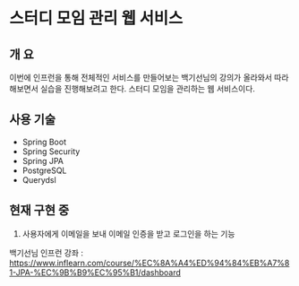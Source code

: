 스터디 모임 관리 웹 서비스
===================

개 요
------

이번에 인프런을 통해 전체적인 서비스를 만들어보는 백기선님의 강의가 올라와서 따라해보면서 실습을 진행해보려고 한다.
스터디 모임을 관리하는 웹 서비스이다.

## 사용 기술
* Spring Boot
* Spring Security
* Spring JPA
* PostgreSQL
* Querydsl

현재 구현 중
-------------
1. 사용자에게 이메일을 보내 이메일 인증을 받고 로그인을 하는 기능


백기선님 인프런 강좌 : <https://www.inflearn.com/course/%EC%8A%A4%ED%94%84%EB%A7%81-JPA-%EC%9B%B9%EC%95%B1/dashboard>